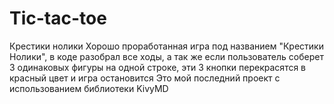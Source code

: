 # Tic-tac-toe
Крестики нолики 
Хорошо проработанная игра под названием "Крестики Нолики", в коде разобрал все ходы, а так же если пользователь соберет 3 одинаковых фигуры на одной строке, эти 3 кнопки перекрасятся в красный цвет и игра остановится
Это мой последний проект с использованием библиотеки KivyMD
